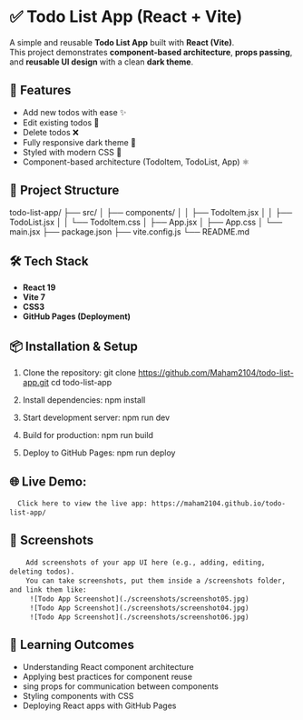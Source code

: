 # ✅ Todo List App (React + Vite)

A simple and reusable **Todo List App** built with **React (Vite)**.  
This project demonstrates **component-based architecture**, **props passing**, and **reusable UI design** with a clean **dark theme**.  


## 🚀 Features
- Add new todos with ease ✨  
- Edit existing todos 📝  
- Delete todos ❌  
- Fully responsive dark theme 🌙  
- Styled with modern CSS 🎨  
- Component-based architecture (TodoItem, TodoList, App) ⚛️  


## 📂 Project Structure
todo-list-app/
├── src/
│ ├── components/
│ │ ├── TodoItem.jsx
│ │ ├── TodoList.jsx
│ │ └── TodoItem.css
│ ├── App.jsx
│ ├── App.css
│ └── main.jsx
├── package.json
├── vite.config.js
└── README.md


## 🛠️ Tech Stack
- **React 19**  
- **Vite 7**  
- **CSS3**  
- **GitHub Pages (Deployment)**  


## 📦 Installation & Setup
1. Clone the repository:
   git clone https://github.com/Maham2104/todo-list-app.git
   cd todo-list-app

2. Install dependencies:
    npm install

3. Start development server:
   npm run dev

4. Build for production:
   npm run build

5. Deploy to GitHub Pages:
    npm run deploy


## 🌐 Live Demo:
      Click here to view the live app: https://maham2104.github.io/todo-list-app/


## 📸 Screenshots
        Add screenshots of your app UI here (e.g., adding, editing, deleting todos).
        You can take screenshots, put them inside a /screenshots folder, and link them like:
         ![Todo App Screenshot](./screenshots/screenshot05.jpg)
         ![Todo App Screenshot](./screenshots/screenshot04.jpg)
         ![Todo App Screenshot](./screenshots/screenshot06.jpg)


## 🎯 Learning Outcomes

  - Understanding React component architecture
  - Applying best practices for component reuse
  - sing props for communication between components
  - Styling components with CSS
  - Deploying React apps with GitHub Pages


  